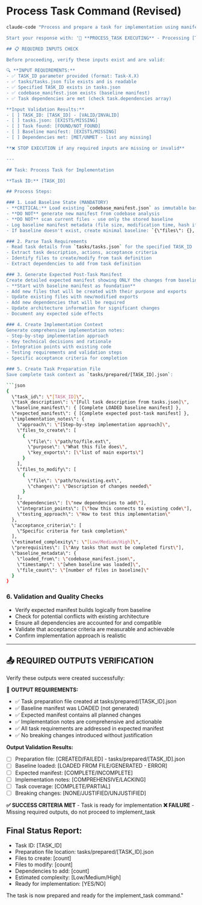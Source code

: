 # Process Task Command (Revised)

```bash
claude-code "Process and prepare a task for implementation using manifest-driven development.

Start your response with: '🔄 **PROCESS_TASK EXECUTING** - Processing [TASK_ID] for implementation'

## 📋 REQUIRED INPUTS CHECK

Before proceeding, verify these inputs exist and are valid:

🔍 **INPUT REQUIREMENTS:**
- ✅ TASK_ID parameter provided (format: Task-X.X)
- ✅ tasks/tasks.json file exists and is readable
- ✅ Specified TASK_ID exists in tasks.json
- ✅ codebase_manifest.json exists (baseline manifest)
- ✅ Task dependencies are met (check task.dependencies array)

**Input Validation Results:**
- [ ] TASK_ID: [TASK_ID] - [VALID/INVALID]
- [ ] tasks.json: [EXISTS/MISSING]
- [ ] Task found: [FOUND/NOT_FOUND]
- [ ] Baseline manifest: [EXISTS/MISSING]
- [ ] Dependencies met: [MET/UNMET - list any missing]

**❌ STOP EXECUTION if any required inputs are missing or invalid**

---

## Task: Process Task for Implementation

**Task ID:** [TASK_ID]

## Process Steps:

### 1. Load Baseline State (MANDATORY)
- **CRITICAL:** Load existing `codebase_manifest.json` as immutable baseline
- **DO NOT** generate new manifest from codebase analysis
- **DO NOT** scan current files - use only the stored baseline
- Log baseline manifest metadata (file size, modification time, hash if available)
- If baseline doesn't exist, create minimal baseline: `{\"files\": {}, \"dependencies\": {}, \"architecture\": {}}`

### 2. Parse Task Requirements
- Read task details from `tasks/tasks.json` for the specified TASK_ID
- Extract task description, actions, acceptance criteria
- Identify files to create/modify from task definition
- Extract dependencies to add from task definition

### 3. Generate Expected Post-Task Manifest
Create detailed expected manifest showing ONLY the changes from baseline:
- **Start with baseline manifest as foundation**
- Add new files that will be created with their purpose and exports
- Update existing files with new/modified exports
- Add new dependencies that will be required
- Update architecture information for significant changes
- Document any expected side effects

### 4. Create Implementation Context
Generate comprehensive implementation notes:
- Step-by-step implementation approach
- Key technical decisions and rationale
- Integration points with existing code
- Testing requirements and validation steps
- Specific acceptance criteria for completion

### 5. Create Task Preparation File
Save complete task context as `tasks/prepared/[TASK_ID].json`:

```json
{
  \"task_id\": \"[TASK_ID]\",
  \"task_description\": \"[Full task description from tasks.json]\",
  \"baseline_manifest\": { [Complete LOADED baseline manifest] },
  \"expected_manifest\": { [Complete expected post-task manifest] },
  \"implementation_notes\": {
    \"approach\": \"[Step-by-step implementation approach]\",
    \"files_to_create\": [
      {
        \"file\": \"path/to/file.ext\",
        \"purpose\": \"What this file does\",
        \"key_exports\": [\"list of main exports\"]
      }
    ],
    \"files_to_modify\": [
      {
        \"file\": \"path/to/existing.ext\",
        \"changes\": \"Description of changes needed\"
      }
    ],
    \"dependencies\": [\"new dependencies to add\"],
    \"integration_points\": [\"how this connects to existing code\"],
    \"testing_approach\": \"How to test this implementation\"
  },
  \"acceptance_criteria\": [
    \"Specific criteria for task completion\"
  ],
  \"estimated_complexity\": \"[Low/Medium/High]\",
  \"prerequisites\": [\"Any tasks that must be completed first\"],
  \"baseline_metadata\": {
    \"loaded_from\": \"codebase_manifest.json\",
    \"timestamp\": \"[when baseline was loaded]\",
    \"file_count\": \"[number of files in baseline]\"
  }
}
```

### 6. Validation and Quality Checks
- Verify expected manifest builds logically from baseline
- Check for potential conflicts with existing architecture
- Ensure all dependencies are accounted for and compatible
- Validate that acceptance criteria are measurable and achievable
- Confirm implementation approach is realistic

---

## 📤 REQUIRED OUTPUTS VERIFICATION

Verify these outputs were created successfully:

🎯 **OUTPUT REQUIREMENTS:**
- ✅ Task preparation file created at tasks/prepared/[TASK_ID].json
- ✅ Baseline manifest was LOADED (not generated)
- ✅ Expected manifest contains all planned changes
- ✅ Implementation notes are comprehensive and actionable
- ✅ All task requirements are addressed in expected manifest
- ✅ No breaking changes introduced without justification

**Output Validation Results:**
- [ ] Preparation file: [CREATED/FAILED] - tasks/prepared/[TASK_ID].json
- [ ] Baseline loaded: [LOADED FROM FILE/GENERATED - ERROR]
- [ ] Expected manifest: [COMPLETE/INCOMPLETE]
- [ ] Implementation notes: [COMPREHENSIVE/LACKING]
- [ ] Task coverage: [COMPLETE/PARTIAL]
- [ ] Breaking changes: [NONE/JUSTIFIED/UNJUSTIFIED]

**✅ SUCCESS CRITERIA MET** - Task is ready for implementation
**❌ FAILURE** - Missing required outputs, do not proceed to implement_task

## Final Status Report:
- Task ID: [TASK_ID]
- Preparation file location: tasks/prepared/[TASK_ID].json
- Files to create: [count]
- Files to modify: [count]
- Dependencies to add: [count]
- Estimated complexity: [Low/Medium/High]
- Ready for implementation: [YES/NO]

The task is now prepared and ready for the implement_task command."
```